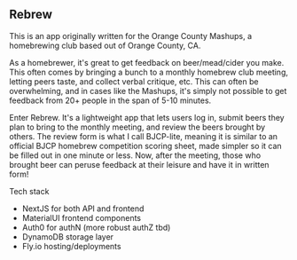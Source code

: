 Rebrew
---

This is an app originally written for the Orange County Mashups, a homebrewing club based out of Orange County, CA. 

As a homebrewer, it's great to get feedback on beer/mead/cider you make. This often comes by bringing a bunch to a monthly homebrew club meeting, letting peers taste, and collect verbal critique, etc. This can often be overwhelming, and in cases like the Mashups, it's simply not possible to get feedback from 20+ people in the span of 5-10 minutes.

Enter Rebrew. It's a lightweight app that lets users log in, submit beers they plan to bring to the monthly meeting, and review the beers brought by others. The review form is what I call BJCP-lite, meaning it is similar to an official BJCP homebrew competition scoring sheet, made simpler so it can be filled out in one minute or less. Now, after the meeting, those who brought beer can peruse feedback at their leisure and have it in written form!

Tech stack

* NextJS for both API and frontend
* MaterialUI frontend components
* Auth0 for authN (more robust authZ tbd)
* DynamoDB storage layer
* Fly.io hosting/deployments

